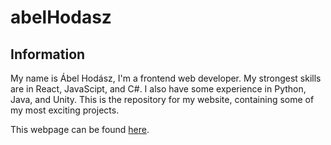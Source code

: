 # abelHodasz

## Information

My name is Ábel Hodász, I'm a frontend web developer.
My strongest skills are in React, JavaScipt, and C#. I also have some experience in Python, Java, and Unity.
This is the repository for my website, containing some of my most exciting projects.

This webpage can be found [here](https://abelhodasz.netlify.com/).
